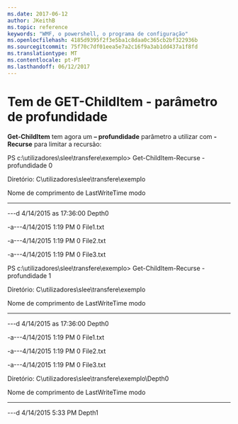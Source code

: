 ```yaml
---
ms.date: 2017-06-12
author: JKeithB
ms.topic: reference
keywords: "WMF, o powershell, o programa de configuração"
ms.openlocfilehash: 4185d9395f2f3e5ba1c8daa0c365cb2bf322936b
ms.sourcegitcommit: 75f70c7df01eea5e7a2c16f9a3ab1dd437a1f8fd
ms.translationtype: MT
ms.contentlocale: pt-PT
ms.lasthandoff: 06/12/2017
---
```

# <a name="get-childitem-has--depth-parameter"></a>Tem de GET-ChildItem - parâmetro de profundidade
**Get-ChildItem** tem agora um **– profundidade** parâmetro a utilizar com **-Recurse** para limitar a recursão:

PS c:\\utilizadores\\slee\\transfere\\exemplo&gt; Get-ChildItem-Recurse - profundidade 0

Diretório: C\\utilizadores\\slee\\transfere\\exemplo

Nome de comprimento de LastWriteTime modo

---- ------------- ------ ----

---d 4/14/2015 as 17:36:00 Depth0

-a---4/14/2015 1:19 PM 0 File1.txt

-a---4/14/2015 1:19 PM 0 File2.txt

-a---4/14/2015 1:19 PM 0 File3.txt

PS c:\\utilizadores\\slee\\transfere\\exemplo&gt; Get-ChildItem-Recurse - profundidade 1

Diretório: C\\utilizadores\\slee\\transfere\\exemplo

Nome de comprimento de LastWriteTime modo

---- ------------- ------ ----

---d 4/14/2015 as 17:36:00 Depth0

-a---4/14/2015 1:19 PM 0 File1.txt

-a---4/14/2015 1:19 PM 0 File2.txt

-a---4/14/2015 1:19 PM 0 File3.txt

Diretório: C\\utilizadores\\slee\\transfere\\exemplo\\Depth0

Nome de comprimento de LastWriteTime modo

---- ------------- ------ ----

---d 4/14/2015 5:33 PM Depth1

